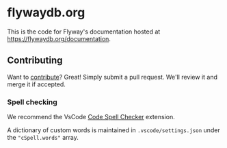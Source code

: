 # flywaydb.org

This is the code for Flyway's documentation hosted at <https://flywaydb.org/documentation>.

## Contributing

Want to [contribute](https://flywaydb.org/documentation/contribute/website/)? Great! Simply submit a pull request. We'll review it and merge it if accepted.

### Spell checking

We recommend the VsCode [Code Spell Checker](https://marketplace.visualstudio.com/items?itemName=streetsidesoftware.code-spell-checker) extension.

A dictionary of custom words is maintained in `.vscode/settings.json` under the `"cSpell.words"` array.
